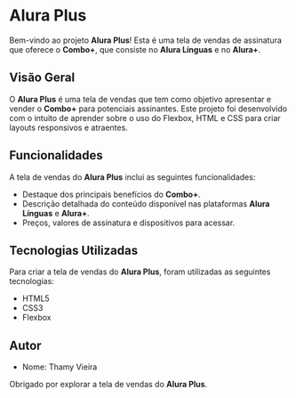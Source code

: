 # Alura Plus

Bem-vindo ao projeto **Alura Plus**! Esta é uma tela de vendas de assinatura que oferece o **Combo+**, que consiste no **Alura Línguas** e no **Alura+**. 

## Visão Geral

O **Alura Plus** é uma tela de vendas que tem como objetivo apresentar e vender o **Combo+** para potenciais assinantes. Este projeto foi desenvolvido com o intuito de aprender sobre o uso do Flexbox, HTML e CSS para criar layouts responsivos e atraentes.

## Funcionalidades

A tela de vendas do **Alura Plus** inclui as seguintes funcionalidades:

- Destaque dos principais benefícios do **Combo+**.
- Descrição detalhada do conteúdo disponível nas plataformas **Alura Línguas** e **Alura+**.
- Preços, valores de assinatura e dispositivos para acessar.

## Tecnologias Utilizadas

Para criar a tela de vendas do **Alura Plus**, foram utilizadas as seguintes tecnologias:

- HTML5
- CSS3
- Flexbox

## Autor

- Nome: Thamy Vieira

Obrigado por explorar a tela de vendas do **Alura Plus**. 
